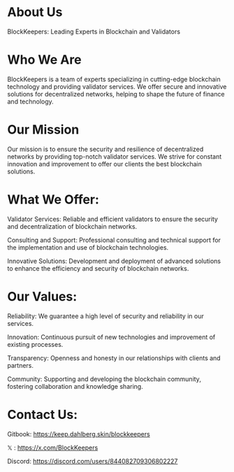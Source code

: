 # About Us

BlockKeepers: Leading Experts in Blockchain and Validators

# Who We Are

BlockKeepers is a team of experts specializing in cutting-edge blockchain technology and providing validator services. We offer secure and innovative solutions for decentralized networks, helping to shape the future of finance and technology.

# Our Mission

Our mission is to ensure the security and resilience of decentralized networks by providing top-notch validator services. We strive for constant innovation and improvement to offer our clients the best blockchain solutions.

# What We Offer:

Validator Services: Reliable and efficient validators to ensure the security and decentralization of blockchain networks.

Consulting and Support: Professional consulting and technical support for the implementation and use of blockchain technologies.

Innovative Solutions: Development and deployment of advanced solutions to enhance the efficiency and security of blockchain networks.

# Our Values:

Reliability: We guarantee a high level of security and reliability in our services.

Innovation: Continuous pursuit of new technologies and improvement of existing processes.

Transparency: Openness and honesty in our relationships with clients and partners.

Community: Supporting and developing the blockchain community, fostering collaboration and knowledge sharing.

# Contact Us:

Gitbook: https://keep.dahlberg.skin/blockkeepers

𝕏 : https://x.com/BlockKeepers​

Discord: https://discord.com/users/844082709306802227
